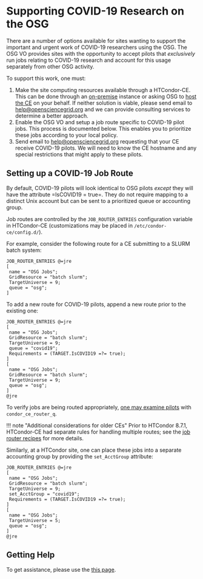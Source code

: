 
Supporting COVID-19 Research on the OSG
=======================================

There are a number of options available for sites wanting to support the
important and urgent work of COVID-19 researchers using the OSG.  The OSG VO
provides sites with the opportunity to accept pilots that _exclusively_ run
jobs relating to COVID-19 research and account for this usage separately
from other OSG activity.

To support this work, one must:

1. Make the site computing resources available through a HTCondor-CE.  This
can be done through an [on-premise](/compute-element/install-htcondor-ce/)
instance or asking OSG to [host the CE](/compute-element/hosted-ce/) on your
behalf.  If neither solution is viable, please send email to
<help@opensciencegrid.org> and we can provide consulting services to determine
a better approach.
2. Enable the OSG VO and setup a job route specific to COVID-19 pilot jobs.
This process is documented below.  This enables you to prioritize these jobs
according to your local policy.
3. Send email to <help@opensciencegrid.org> requesting that your CE receive
COVID-19 pilots.  We will need to know the CE hostname and any special
restrictions that might apply to these pilots.

Setting up a COVID-19 Job Route
-------------------------------

By default, COVID-19 pilots will look identical to OSG pilots _except_ they
will have the attribute =IsCOVID19 = true=.  They do not require mapping to
a distinct Unix account but can be sent to a prioritized queue or accounting
group.

Job routes are controlled by the `JOB_ROUTER_ENTRIES` configuration variable
in HTCondor-CE (customizations may be placed in `/etc/condor-ce/config.d/`).

For example, consider the following route for a CE submitting to a SLURM batch
system:

```
JOB_ROUTER_ENTRIES @=jre
[
 name = "OSG Jobs";
 GridResource = "batch slurm";
 TargetUniverse = 9;
 queue = "osg";
]
```

To add a new route for COVID-19 pilots, append a new route
prior to the existing one:

```
JOB_ROUTER_ENTRIES @=jre
[
 name = "OSG Jobs";
 GridResource = "batch slurm";
 TargetUniverse = 9;
 queue = "covid19";
 Requirements = (TARGET.IsCOVID19 =?= true);
]
[
 name = "OSG Jobs";
 GridResource = "batch slurm";
 TargetUniverse = 9;
 queue = "osg";
]
@jre
```

To verify jobs are being routed appropriately,
[one may examine pilots](compute-element/troubleshoot-htcondor-ce/#condor_ce_router_q)
with `condor_ce_router_q`.

!!! note "Additional considerations for older CEs"
    Prior to HTCondor 8.7.1, HTCondor-CE had separate rules for handling
    multiple routes; see the
    [job router recipes](/compute-element/job-router-recipes) for more
    details.

Similarly, at a HTCondor site, one can place these jobs into a
separate accounting group by providing the `set_AcctGroup` attribute:

```hl_lines="6"
JOB_ROUTER_ENTRIES @=jre
[
 name = "OSG Jobs";
 GridResource = "batch slurm";
 TargetUniverse = 9;
 set_AcctGroup = "covid19";
 Requirements = (TARGET.IsCOVID19 =?= true);
]
[
 name = "OSG Jobs";
 TargetUniverse = 5;
 queue = "osg";
]
@jre
```

Getting Help
------------

To get assistance, please use the [this page](/common/help).
